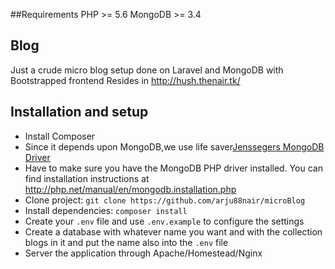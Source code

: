 ##Requirements
PHP >= 5.6
MongoDB >= 3.4

## Blog
Just a crude micro blog setup done on Laravel and MongoDB with Bootstrapped frontend
Resides in http://hush.thenair.tk/

## Installation and setup
* Install Composer 
* Since it depends upon MongoDB,we use life saver[Jenssegers MongoDB Driver](https://github.com/jenssegers/Laravel-MongoDB)
* Have to make sure you have the MongoDB PHP driver installed. You can find installation instructions at http://php.net/manual/en/mongodb.installation.php 
* Clone project: `git clone https://github.com/arju88nair/microBlog `
* Install dependencies: `composer install`
* Create your `.env` file and use `.env.example` to configure the settings
* Create a database with whatever name you want and with the collection blogs in it and put the name also into the `.env` file
* Server the application through Apache/Homestead/Nginx